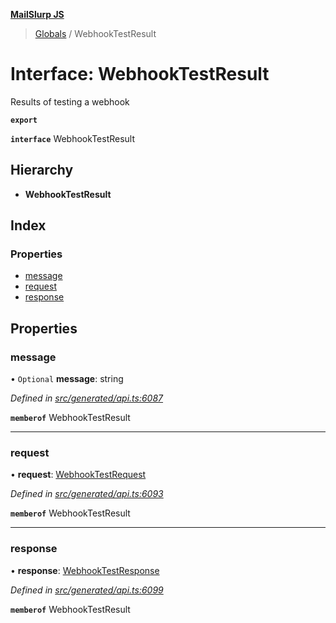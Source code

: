 **[MailSlurp JS](../README.md)**

> [Globals](../README.md) / WebhookTestResult

# Interface: WebhookTestResult

Results of testing a webhook

**`export`** 

**`interface`** WebhookTestResult

## Hierarchy

* **WebhookTestResult**

## Index

### Properties

* [message](webhooktestresult.md#message)
* [request](webhooktestresult.md#request)
* [response](webhooktestresult.md#response)

## Properties

### message

• `Optional` **message**: string

*Defined in [src/generated/api.ts:6087](https://github.com/mailslurp/mailslurp-client/blob/5a4fc29/src/generated/api.ts#L6087)*

**`memberof`** WebhookTestResult

___

### request

•  **request**: [WebhookTestRequest](../modules/webhooktestrequest.md)

*Defined in [src/generated/api.ts:6093](https://github.com/mailslurp/mailslurp-client/blob/5a4fc29/src/generated/api.ts#L6093)*

**`memberof`** WebhookTestResult

___

### response

•  **response**: [WebhookTestResponse](webhooktestresponse.md)

*Defined in [src/generated/api.ts:6099](https://github.com/mailslurp/mailslurp-client/blob/5a4fc29/src/generated/api.ts#L6099)*

**`memberof`** WebhookTestResult

